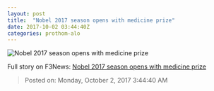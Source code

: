 ```yaml
---
layout: post
title:  "Nobel 2017 season opens with medicine prize"
date: 2017-10-02 03:44:40Z
categories: prothom-alo
---
```


![Nobel 2017 season opens with medicine prize](http://en.prothom-alo.com/contents/cache/images/1200x630x1/uploads/media/2017/10/02/76240d00cbcaa615aeeffbe9d622dacb-Nobel.jpg?jadewits_media_id=150735)




Full story on F3News: [Nobel 2017 season opens with medicine prize](http://www.f3nws.com/n/EKzr3E)

> Posted on: Monday, October 2, 2017 3:44:40 AM
